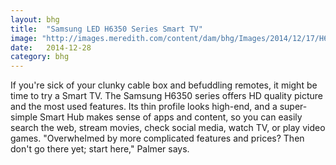 ```yaml
---
layout: bhg
title:  "Samsung LED H6350 Series Smart TV"
image: "http://images.meredith.com/content/dam/bhg/Images/2014/12/17/H6350_001_Front_Black.jpg.rendition.largest.jpg"
date:   2014-12-28
category: bhg
---
```

If you're sick of your clunky cable box and befuddling remotes, it might be time to try a Smart TV. The Samsung H6350 series offers HD quality picture and the most used features. Its thin profile looks high-end, and a super-simple Smart Hub makes sense of apps and content, so you can easily search the web, stream movies, check social media, watch TV, or play video games. "Overwhelmed by more complicated features and prices? Then don't go there yet; start here," Palmer says.